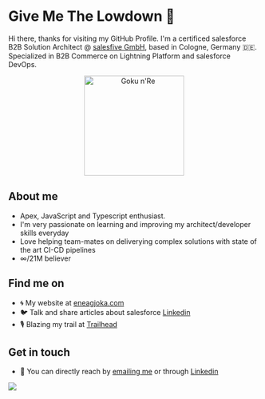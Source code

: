 # Give Me The Lowdown 👀

Hi there, thanks for visiting my GitHub Profile. I'm a certificed salesforce B2B Solution Architect @ [salesfive GmbH](https://www.salesfive.com/en), based in Cologne, Germany 🇩🇪.
Specialized in B2B Commerce on Lightning Platform and salesforce DevOps.

<p align="center">
  <img src="https://i.imgur.com/znnK0Cw.png" width="200" title="Goku n'Re">
</p>

## About me 

- Apex, JavaScript and Typescript enthusiast.
- I'm very passionate on learning and improving my architect/developer skills everyday
- Love helping team-mates on deliverying complex solutions with state of the art CI-CD pipelines
- ∞/21M believer

## Find me on

- 🌀 My website at [eneagjoka.com](https://eneagjoka.com)
- 🐦 Talk and share articles about salesforce [Linkedin](https://www.linkedin.com/in/eneagjoka/)
- 🎙️ Blazing my trail at [Trailhead](https://trailblazer.me/id/eneagjoka)

## Get in touch
- 📧 You can directly reach by [emailing me](enea.gjoka@trailblazercgl.com) or through [Linkedin](https://www.linkedin.com/in/eneagjoka/)

<p align="left">
    <img src="https://visitor-badge.laobi.icu/badge?page_id=eneag-sf" id="counter">
</p>
